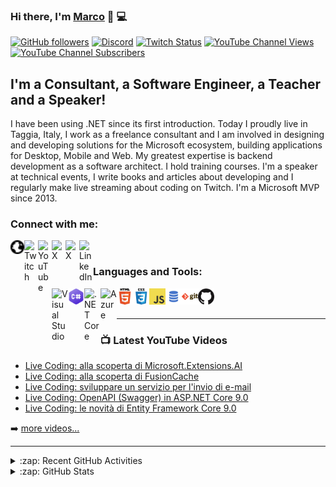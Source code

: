 ### Hi there, I'm [Marco][website] 👋 💻

[![GitHub followers](https://img.shields.io/github/followers/marcominerva?label=GitHub%20Followers&style=for-the-badge)](https://github.com/marcominerva)
[![Discord](https://img.shields.io/discord/488014271641419777?label=Discord&style=for-the-badge)](https://discord.com/channels/488014271641419777)
[![Twitch Status](https://img.shields.io/twitch/status/marcominerva?style=for-the-badge)](https://www.twitch.tv/marcominerva)
[![YouTube Channel Views](https://img.shields.io/youtube/channel/views/UCYU2iA9BN92QrL3I90YFZfQ?label=YouTube%20Views&style=for-the-badge)](https://youtube.com/marcominerva)
[![YouTube Channel Subscribers](https://img.shields.io/youtube/channel/subscribers/UCYU2iA9BN92QrL3I90YFZfQ?label=YouTube%20Subscribers&style=for-the-badge)](https://youtube.com/marcominerva)

## I'm a Consultant, a Software Engineer, a Teacher and a Speaker!

I have been using .NET since its first introduction. Today I proudly live in Taggia, Italy, I work as a freelance consultant and I am involved in designing and developing solutions for the Microsoft ecosystem, building applications for Desktop, Mobile and Web. My greatest expertise is backend development as a software architect. I hold training courses. I'm a speaker at technical events, I write books and articles about developing and I regularly make live streaming about coding on Twitch. I'm a Microsoft MVP since 2013.

### Connect with me:

[<img align="left" alt="About Me" width="22px" src="https://raw.githubusercontent.com/iconic/open-iconic/master/svg/globe.svg" title="About me" />][website] 
[<img align="left" alt="Twitch" width="22px" src="https://cdn.jsdelivr.net/npm/simple-icons@v11/icons/twitch.svg" title="Twitch" />][twitch]
[<img align="left" alt="YouTube" width="22px" src="https://cdn.jsdelivr.net/npm/simple-icons@v11/icons/youtube.svg" title="YouTube" />][youtube]
[<img align="left" alt="X" width="22px" src="https://cdn.jsdelivr.net/npm/simple-icons@v11/icons/x.svg" title="X" />][x]
[<img align="left" alt="X" width="22px" src="https://cdn.jsdelivr.net/npm/simple-icons@v11/icons/bluesky.svg" title="Bluesky" />][bluesky]
[<img align="left" alt="LinkedIn" width="22px" src="https://cdn.jsdelivr.net/npm/simple-icons@v11/icons/linkedin.svg" title="LinkedIn" />][linkedin]
<br />

### Languages and Tools:

<img align="left" alt="Visual Studio" width="26px" src="https://visualstudio.microsoft.com/wp-content/uploads/2019/06/BrandVisualStudioWin2019-3.svg" />
<img align="left" alt="C#" width="26px" src="https://raw.githubusercontent.com/github/explore/80688e429a7d4ef2fca1e82350fe8e3517d3494d/topics/csharp/csharp.png" />
<img align="left" alt=".NET Core" width="26px" src="https://adrianwilczynski.gallerycdn.vsassets.io/extensions/adrianwilczynski/asp-net-core-switcher/2.0.2/1577043327534/Microsoft.VisualStudio.Services.Icons.Default" />
<img align="left" alt="Azure" width="26px" src="https://www.vectorlogo.zone/logos/microsoft_azure/microsoft_azure-icon.svg" />
<img align="left" alt="HTML5" width="26px" src="https://raw.githubusercontent.com/github/explore/80688e429a7d4ef2fca1e82350fe8e3517d3494d/topics/html/html.png" />
<img align="left" alt="CSS3" width="26px" src="https://raw.githubusercontent.com/github/explore/80688e429a7d4ef2fca1e82350fe8e3517d3494d/topics/css/css.png" />
<img align="left" alt="JavaScript" width="26px" src="https://raw.githubusercontent.com/github/explore/80688e429a7d4ef2fca1e82350fe8e3517d3494d/topics/javascript/javascript.png" />
<img align="left" alt="SQL" width="26px" src="https://raw.githubusercontent.com/github/explore/80688e429a7d4ef2fca1e82350fe8e3517d3494d/topics/sql/sql.png" />
<img align="left" alt="Git" width="26px" src="https://raw.githubusercontent.com/github/explore/80688e429a7d4ef2fca1e82350fe8e3517d3494d/topics/git/git.png" />
<img align="left" alt="GitHub" width="26px" src="https://raw.githubusercontent.com/github/explore/78df643247d429f6cc873026c0622819ad797942/topics/github/github.png" />

<br />
<br />

---

### 📺 Latest YouTube Videos

<!-- YOUTUBE:START -->
- [Live Coding: alla scoperta di Microsoft.Extensions.AI](https://www.youtube.com/watch?v=u3yItkI6Plo)
- [Live Coding: alla scoperta di FusionCache](https://www.youtube.com/watch?v=tj6w4V_cGRo)
- [Live Coding: sviluppare un servizio per l&#39;invio di e-mail](https://www.youtube.com/watch?v=HWA3_vsuMJ0)
- [Live Coding: OpenAPI &lpar;Swagger&rpar; in ASP.NET Core 9.0](https://www.youtube.com/watch?v=AJAk7oylArQ)
- [Live Coding: le novità di Entity Framework Core 9.0](https://www.youtube.com/watch?v=lTGaPVv42wc)
<!-- YOUTUBE:END -->

➡️ [more videos...][youtube]

---

<details>
  <summary>:zap: Recent GitHub Activities</summary>
  
<!--START_SECTION:activity-->
1. 🔒 Closed issue [#9](https://github.com/marcominerva/SqlDatabaseVectorSearch/issues/9) in [marcominerva/SqlDatabaseVectorSearch](https://github.com/marcominerva/SqlDatabaseVectorSearch)
<!--END_SECTION:activity-->

</details>

<details>
  <summary>:zap: GitHub Stats</summary>

  <img align="left" alt="Marco Minerva's GitHub Stats" src="https://github-readme-stats.vercel.app/api?username=marcominerva&show_icons=true&hide_border=true&count_private=true" />

</details>

[website]: https://about.me/marcominerva
[twitch]: https://twitch.tv/marcominerva
[youtube]: https://www.youtube.com/marcominerva
[x]: https://x.com/marcominerva
[bluesky]: https://bsky.app/profile/marcominerva.github.io
[linkedin]: https://linkedin.com/in/marcominerva
